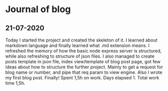 # Journal of blog

## 21-07-2020

Today I started the project and created the skeleton of it. I learned about markdown language and finally learned what .md extension means. I refreshed the memory of how the basic node express server is structured, while also refreshing to structure of json files. I also managed to create posts template in json file, index view/template of blog post page, got few ideas about how to structure the further project. Mainly to get a request for blog name or number, and pipe that req param to view engine. Also I wrote my first blog post. Finally!
Spent 1,5h on work. Days elapsed 1. Total work time 1,5h.
